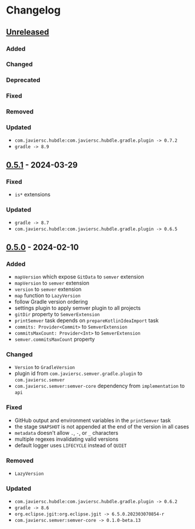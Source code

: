 # Changelog

## [Unreleased]

### Added

### Changed

### Deprecated

### Fixed

### Removed

### Updated

- `com.javiersc.hubdle:com.javiersc.hubdle.gradle.plugin -> 0.7.2`
- `gradle -> 8.9`

## [0.5.1] - 2024-03-29

### Fixed

- `is*` extensions

### Updated

- `gradle -> 8.7`
- `com.javiersc.hubdle:com.javiersc.hubdle.gradle.plugin -> 0.6.5`

## [0.5.0] - 2024-02-10

### Added

- `mapVersion` which expose `GitData` to `semver` extension
- `mapVersion` to `semver` extension
- `version` to `semver` extension
- `map` function to `LazyVersion`
- follow Gradle version ordering
- settings plugin to apply semver plugin to all projects
- `gitDir` property to `SemverExtension`
- `printSemver` task depends on `prepareKotlinIdeaImport` task
- `commits: Provider<Commit>` to `SemverExtension`
- `commitsMaxCount: Provider<Int>` to `SemverExtension`
- `semver.commitsMaxCount` property

### Changed

- `Version` to `GradleVersion`
- plugin id from `com.javiersc.semver.gradle.plugin` to `com.javiersc.semver`
- `com.javiersc.semver:semver-core` dependency from `implementation` to `api`

### Fixed

- GitHub output and environment variables in the `printSemver` task
- the stage `SNAPSHOT` is not appended at the end of the version in all cases
- `metadata` doesn't allow `.`, `-`, or `_` characters
- multiple regexes invalidating valid versions
- default logger uses `LIFECYCLE` instead of `QUIET`

### Removed

- `LazyVersion`

### Updated

- `com.javiersc.hubdle:com.javiersc.hubdle.gradle.plugin -> 0.6.2`
- `gradle -> 8.6`
- `org.eclipse.jgit:org.eclipse.jgit -> 6.5.0.202303070854-r`
- `com.javiersc.semver:semver-core -> 0.1.0-beta.13`

[Unreleased]: https://github.com/JavierSegoviaCordoba/semver-gradle-plugin/compare/0.5.1...HEAD

[0.5.1]: https://github.com/JavierSegoviaCordoba/semver-gradle-plugin/compare/0.5.0...0.5.1

[0.5.0]: https://github.com/JavierSegoviaCordoba/semver-gradle-plugin/compare/0.5.0-rc.6...0.5.0
